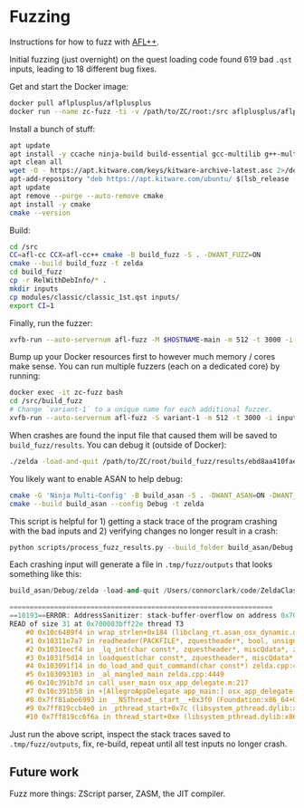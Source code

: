 # Fuzzing

Instructions for how to fuzz with [AFL++](https://github.com/AFLplusplus/AFLplusplus).

Initial fuzzing (just overnight) on the quest loading code found 619 bad `.qst` inputs, leading to 18 different bug fixes.

Get and start the Docker image:

```sh
docker pull aflplusplus/aflplusplus
docker run --name zc-fuzz -ti -v /path/to/ZC/root:/src aflplusplus/aflplusplus
```

Install a bunch of stuff:
```sh
apt update
apt install -y ccache ninja-build build-essential gcc-multilib g++-multilib libx11-dev libglu1-mesa-dev libcurl4-gnutls-dev freeglut3-dev mesa-common-dev libxcursor1 libasound2-dev libgtk-3-dev flex bison elfutils xvfb
apt clean all
wget -O - https://apt.kitware.com/keys/kitware-archive-latest.asc 2>/dev/null | gpg --dearmor - | tee /etc/apt/trusted.gpg.d/kitware.gpg >/dev/null
apt-add-repository "deb https://apt.kitware.com/ubuntu/ $(lsb_release -cs) main"
apt update
apt remove --purge --auto-remove cmake
apt install -y cmake
cmake --version
```

Build:
```sh
cd /src
CC=afl-cc CCX=afl-cc++ cmake -B build_fuzz -S . -DWANT_FUZZ=ON
cmake --build build_fuzz -t zelda
cd build_fuzz
cp -r RelWithDebInfo/* .
mkdir inputs
cp modules/classic/classic_1st.qst inputs/
export CI=1
```

Finally, run the fuzzer:

```sh
xvfb-run --auto-servernum afl-fuzz -M $HOSTNAME-main -m 512 -t 3000 -i inputs -o results -- ./zelda -load-and-quit @@
```

Bump up your Docker resources first to however much memory / cores make sense. You can run multiple fuzzers (each on a dedicated core) by running:

```sh
docker exec -it zc-fuzz bash
cd /src/build_fuzz
# Change `variant-1` to a unique name for each additional fuzzer.
xvfb-run --auto-servernum afl-fuzz -S variant-1 -m 512 -t 3000 -i inputs -o results -- ./zelda -load-and-quit @@
```

When crashes are found the input file that caused them will be saved to `build_fuzz/results`. You can debug it (outside of Docker):

```sh
./zelda -load-and-quit /path/to/ZC/root/build_fuzz/results/ebd8aa410fae-main/crashes/id:000000,sig:11,src:000000,time:14618,execs:26,op:havoc,rep:2
```

You likely want to enable ASAN to help debug:
```sh
cmake -G 'Ninja Multi-Config' -B build_asan -S . -DWANT_ASAN=ON -DWANT_FUZZ=ON
cmake --build build_asan --config Debug -t zelda
```

This script is helpful for 1) getting a stack trace of the program crashing with the bad inputs and 2) verifying changes no longer result in a crash:

```sh
python scripts/process_fuzz_results.py --build_folder build_asan/Debug --fuzz_results_folder build_fuzz
```

Each crashing input will generate a file in `.tmp/fuzz/outputs` that looks something like this:

```cpp
build_asan/Debug/zelda -load-and-quit /Users/connorclark/code/ZeldaClassic-secondary/build_fuzz/results/ebd8aa410fae-main/hangs/id:000080,src:000787+000076,time:26346082,execs:78378,op:splice,rep:11

=================================================================
==10193==ERROR: AddressSanitizer: stack-buffer-overflow on address 0x700003bff22e at pc 0x00010c6489f5 bp 0x700003bfd790 sp 0x700003bfcf50
READ of size 31 at 0x700003bff22e thread T3
    #0 0x10c6489f4 in wrap_strlen+0x184 (libclang_rt.asan_osx_dynamic.dylib:x86_64h+0x1b9f4)
    #1 0x10311e7a7 in readheader(PACKFILE*, zquestheader*, bool, unsigned char) qst.cpp:2605
    #2 0x1031eecf4 in _lq_int(char const*, zquestheader*, miscQdata*, zctune*, bool, bool, unsigned char const*, unsigned char) qst.cpp:21630
    #3 0x1031f5d14 in loadquest(char const*, zquestheader*, miscQdata*, zctune*, bool, bool, unsigned char*, unsigned char, bool, unsigned char) qst.cpp:22516
    #4 0x103091f14 in do_load_and_quit_command(char const*) zelda.cpp:4435
    #5 0x103093103 in _al_mangled_main zelda.cpp:4449
    #6 0x10c391b7d in call_user_main osx_app_delegate.m:217
    #7 0x10c391b58 in +[AllegroAppDelegate app_main:] osx_app_delegate.m:228
    #8 0x7ff81abe6993 in __NSThread__start__+0x3f0 (Foundation:x86_64+0x58993)
    #9 0x7ff819ccb4e0 in _pthread_start+0x7c (libsystem_pthread.dylib:x86_64+0x64e0)
    #10 0x7ff819cc6f6a in thread_start+0xe (libsystem_pthread.dylib:x86_64+0x1f6a)
```

Just run the above script, inspect the stack traces saved to `.tmp/fuzz/outputs`, fix, re-build, repeat until all test inputs no longer crash.

## Future work

Fuzz more things: ZScript parser, ZASM, the JIT compiler.
